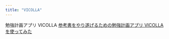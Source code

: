 ```yaml
---
title: "VICOLLA"
---
```


勉強計画アプリ VICOLLA
[参考書をやり遂げるための勉強計画アプリ VICOLLA を使ってみた](https://reistenza.com/exam-study/vicolla.html)
